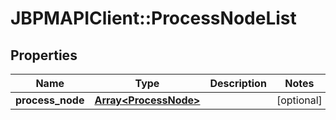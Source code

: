 # JBPMAPIClient::ProcessNodeList

## Properties
Name | Type | Description | Notes
------------ | ------------- | ------------- | -------------
**process_node** | [**Array&lt;ProcessNode&gt;**](ProcessNode.md) |  | [optional] 


